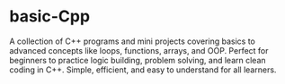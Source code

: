 # basic-Cpp
A collection of C++ programs and mini projects covering basics to advanced concepts like loops, functions, arrays, and OOP. Perfect for beginners to practice logic building, problem solving, and learn clean coding in C++. Simple, efficient, and easy to understand for all learners.
